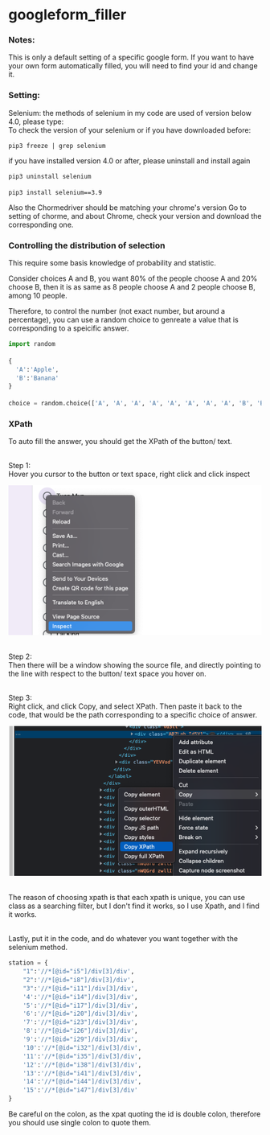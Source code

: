 # googleform_filler

### Notes: <br>
This is only a default setting of a specific google form.
If you want to have your own form automatically filled, you will need to find your id and change it.

### Setting:<br>
Selenium: the methods of selenium in my code are used of version below 4.0, please type: <br>
To check the version of your selenium or if you have downloaded before:
```
pip3 freeze | grep selenium
```
if you have installed version 4.0 or after, please uninstall and install again
```
pip3 uninstall selenium

pip3 install selenium==3.9
```

Also the Chormedriver should be matching your chrome's version
Go to setting of chorme, and about Chrome, check your version and download the corresponding one.

### Controlling the distribution of selection

This require some basis knowledge of probability and statistic.<br>

Consider choices A and B, you want 80% of the people choose A and 20% choose B, then it is as same as 8 people choose A and 2 people choose B, among 10 people.<br>

Therefore, to control the number (not exact number, but around a percentage), you can use a random choice to genreate a value that is corresponding to a speicific answer.
```Python
import random

{
  'A':'Apple',
  'B':'Banana'
}

choice = random.choice(['A', 'A', 'A', 'A', 'A', 'A', 'A', 'A', 'B', 'B'])

```

### XPath
To auto fill the answer, you should get the XPath of the button/ text. <br><br>

Step 1: <br>
Hover you cursor to the button or text space, right click and click inspect

![alt text](/images/inspect.png) <br><br>

Step 2:<br>
Then there will be a window showing the source file, and directly pointing to the line with respect to the button/ text space you hover on. <br><br>

Step 3:<br>
Right click, and click Copy, and select XPath. Then paste it back to the code, that would be the path corresponding to a specific choice of answer.

![alt text](/images/xpath.png) <br><br>

The reason of choosing xpath is that each xpath is unique, you can use class as a searching filter, but I don't find it works, so I use Xpath, and I find it works.<br><br>

Lastly, put it in the code, and do whatever you want together with the selenium method.<br>

```Python
station = {
    "1":'//*[@id="i5"]/div[3]/div',
    "2":'//*[@id="i8"]/div[3]/div',
    "3":'//*[@id="i11"]/div[3]/div',
    '4':'//*[@id="i14"]/div[3]/div', 
    '5':'//*[@id="i17"]/div[3]/div',
    '6':'//*[@id="i20"]/div[3]/div',
    '7':'//*[@id="i23"]/div[3]/div',
    '8':'//*[@id="i26"]/div[3]/div',
    '9':'//*[@id="i29"]/div[3]/div',
    '10':'//*[@id="i32"]/div[3]/div',
    '11':'//*[@id="i35"]/div[3]/div',
    '12':'//*[@id="i38"]/div[3]/div',
    '13':'//*[@id="i41"]/div[3]/div',
    '14':'//*[@id="i44"]/div[3]/div',
    '15':'//*[@id="i47"]/div[3]/div'
}
```

Be careful on the colon, as the xpat quoting the id is double colon, therefore you should use single colon to quote them.
